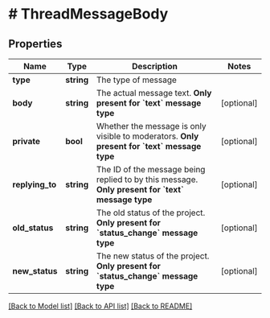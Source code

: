 # # ThreadMessageBody

## Properties

Name | Type | Description | Notes
------------ | ------------- | ------------- | -------------
**type** | **string** | The type of message |
**body** | **string** | The actual message text. **Only present for &#x60;text&#x60; message type** | [optional]
**private** | **bool** | Whether the message is only visible to moderators. **Only present for &#x60;text&#x60; message type** | [optional]
**replying_to** | **string** | The ID of the message being replied to by this message. **Only present for &#x60;text&#x60; message type** | [optional]
**old_status** | **string** | The old status of the project. **Only present for &#x60;status_change&#x60; message type** | [optional]
**new_status** | **string** | The new status of the project. **Only present for &#x60;status_change&#x60; message type** | [optional]

[[Back to Model list]](../../README.md#models) [[Back to API list]](../../README.md#endpoints) [[Back to README]](../../README.md)
